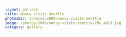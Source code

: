 ```yaml
---
layout: gallery
title: Nancy visits Seattle
photosDir: /photos/2009/nancy-visits-seattle
image: /photos/2009/nancy-visits-seattle/IMG_4623.jpg
category: gallery
---
```

